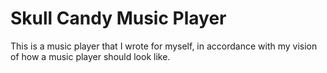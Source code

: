 # Skull Candy Music Player

This is a music player that I wrote for myself, in accordance with my vision of how a music player should look like.

